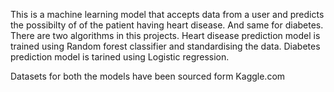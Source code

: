 This is  a machine learning model that accepts data from a user and predicts the possibilty of of the patient having heart disease.
And same for diabetes.
There are two algorithms in this projects.
Heart  disease prediction model is trained using Random forest classifier and standardising the data.
Diabetes prediction model is tarined using Logistic regression. 

Datasets for both the models have been sourced form Kaggle.com
